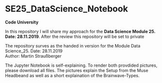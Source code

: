 # SE25_DataScience_Notebook

**Code University**

In this repository I will share my approach for the **Data Science Module 25. Date: 28.11.2019**. After the review this repository will be set to private


The repository surves as the handed in version for the Module Data Science_25.
Date: 28.11.2019
<br>
Author: Martin Straußberger

The Jupyter Notebook is self-explaining. To render both provdided pictures, please download all files. The pictures explain the Setup from the Muse Headbeand as well as a short explaination of the Brainwave-Types.
